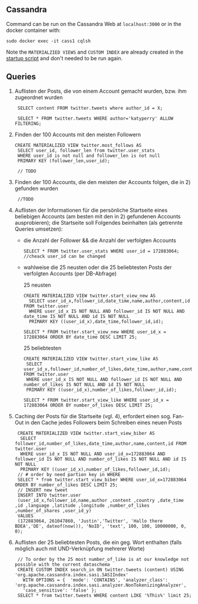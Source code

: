 ## Cassandra

Command can be run on the Cassandra Web at `localhost:3000` or in the docker container with:

    sudo docker exec -it cass1 cqlsh
            
Note the `MATERIALZIED VIEWS` and `CUSTOM INDEX` are already created in the [startup script](https://github.com/Miracle-Fruit/kikeriki/blob/main/cassandra/startup/setup/setup_db.sh) and don't needed to be run again.

## Queries

1. Auflisten der Posts, die von einem Account gemacht wurden, bzw. ihm zugeordnet wurden

        SELECT content FROM twitter.tweets where author_id = X;

        SELECT * FROM twitter.tweets WHERE author='katyperry' ALLOW FILTERING;

2. Finden der 100 Accounts mit den meisten Followern

       CREATE MATERIALIZED VIEW twitter.most_follows AS
        SELECT user_id, follower_len from twitter.user_stats
        WHERE user_id is not null and follower_len is not null
        PRIMARY KEY (follower_len,user_id);
        
        // TODO
       
3. Finden der 100 Accounts, die den meisten der Accounts folgen, die in 2) gefunden wurden

        //TODO 

4. Auflisten der Informationen für die persönliche Startseite eines beliebigen Accounts (am besten mit den in 2) gefundenen Accounts ausprobieren); die Startseite soll Folgendes beinhalten (als getrennte Queries umsetzen):
    * die Anzahl der Follower && die Anzahl der verfolgten Accounts   
       
          SELECT * FROM twitter.user_stats WHERE user_id = 172883064; //cheack user_id can be changed
    
    * wahlweise die 25 neusten oder die 25 beliebtesten Posts der verfolgten Accounts (per DB-Abfrage)

       25 neusten
    
          CREATE MATERIALIZED VIEW twitter.start_view_new AS
            SELECT user_id_x,follower_id,date_time,name,author,content,id FROM twitter.user
            WHERE user_id_x IS NOT NULL AND follower_id IS NOT NULL AND date_time IS NOT NULL AND id IS NOT NULL
            PRIMARY KEY ((user_id_x),date_time,follower_id,id);
          
          SELECT * FROM twitter.start_view_new WHERE user_id_x = 172883064 ORDER BY date_time DESC LIMIT 25;
        
       25 beliebtesten
       
          CREATE MATERIALIZED VIEW twitter.start_view_like AS
           SELECT user_id_x,follower_id,number_of_likes,date_time,author,name,content,id FROM twitter.user
           WHERE user_id_x IS NOT NULL AND follower_id IS NOT NULL AND number_of_likes IS NOT NULL AND id IS NOT NULL
           PRIMARY KEY ((user_id_x),number_of_likes,follower_id,id);
           
          SELECT * FROM twitter.start_view_like WHERE user_id_x = 172883064 ORDER BY number_of_likes DESC LIMIT 25; 

5. Caching der Posts für die Startseite (vgl. 4), erfordert einen sog. Fan-Out in den Cache jedes Followers beim Schreiben eines neuen Posts

        CREATE MATERIALIZED VIEW twitter.start_view_biber AS
         SELECT follower_id,number_of_likes,date_time,author,name,content,id FROM twitter.user 
         WHERE user_id_x IS NOT NULL AND user_id_x=172883064 AND follower_id IS NOT NULL AND number_of_likes IS NOT NULL AND id IS NOT NULL 
         PRIMARY KEY ((user_id_x),number_of_likes,follower_id,id);
        // # order by need partion key in WHERE
        SELECT * from twitter.start_view_biber WHERE user_id_x=172883064 ORDER BY number_of_likes DESC LIMIT 25;
        // INSERT new tweet
        INSERT INTO twitter.user
        (user_id_x,follower_id,name,author ,content ,country ,date_time ,id ,language ,latitude ,longitude ,number_of_likes ,number_of_shares ,user_id_y)
        VALUES
        (172883064, 261047860, 'Justin','Twitter', 'Hallo there BDEA','DE', dateof(now()), 'NoID', 'text', 100, 100, 10000000, 0, 0);
        
6. Auflisten der 25 beliebtesten Posts, die ein geg. Wort enthalten (falls möglich auch mit UND-Verknüpfung mehrerer Worte)

        // To order by the 25 most number_of_like is at our knowledge not possible with the current dataschema
        CREATE CUSTOM INDEX search_in ON twitter.tweets (content) USING 'org.apache.cassandra.index.sasi.SASIIndex'
          WITH OPTIONS = {  'mode': 'CONTAINS', 'analyzer_class': 'org.apache.cassandra.index.sasi.analyzer.NonTokenizingAnalyzer',
          'case_sensitive': 'false' };
        SELECT * from twitter.tweets WHERE content LIKE '%This%' limit 25;
 

